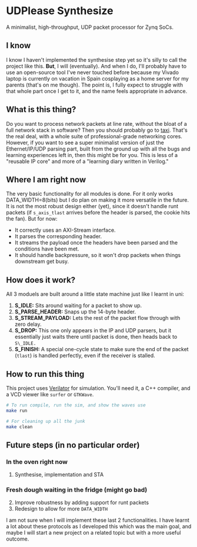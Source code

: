 # UDPlease Synthesize

A minimalist, high-throughput, UDP packet processor for Zynq SoCs.

## I know
I know I haven't implemented the synthesise step yet so it's silly to call the project like this.
**But**, I will (eventually). And when I do, I'll probably have to use an open-source tool I've never touched before because my Vivado laptop is currently on vacation in Spain cosplaying as a home server for my parents (that's on me though). The point is, I fully expect to struggle with that whole part once I get to it, and the name feels appropriate in advance.

## What is this thing?

Do you want to process network packets at line rate, without the bloat of a full network stack in software?
Then you should probably go to [taxi](https://github.com/fpganinja/taxi). That's the real deal, with a whole suite of professional-grade networking cores.
However, if you want to see a super minimalist version of just the Ethernet/IP/UDP parsing part, built from the ground up with all the bugs and learning experiences left in, then this might be for you. This is less of a "reusable IP core" and more of a "learning diary written in Verilog."

## Where I am right now

The very basic functionality for all modules is done. For it only works DATA_WIDTH=8(bits) but I do plan on making it more versatile in the future. It is not the most robust design either (yet), since it doesn't handle runt packets (if `s_axis_tlast` arrives before the header is parsed, the cookie hits the fan). But for now:

  * It correctly uses an AXI-Stream interface.
  * It parses the corresponding header.
  * It streams the payload once the headers have been parsed and the conditions have been met.
  * It should handle backpressure, so it won't drop packets when things downstream get busy.

## How does it work?

All 3 moduels are built around a little state machine just like I learnt in uni:

1.  **S\_IDLE:** Sits around waiting for a packet to show up.
2.  **S\_PARSE\_HEADER:** Snaps up the 14-byte header.
3.  **S\_STREAM\_PAYLOAD:** Lets the rest of the packet flow through with zero delay.
4.  **S\_DROP:** This one only appears in the IP and UDP parsers, but it essentially just waits there until packet is done, then heads back to `S\_IDLE.`
5.  **S\_FINISH:** A special one-cycle state to make sure the end of the packet (`tlast`) is handled perfectly, even if the receiver is stalled.

## How to run this thing

This project uses [Verilator](https://verilator.org) for simulation. You'll need it, a C++ compiler, and a VCD viewer like `surfer` or `GTKWave`.

```bash
# To run compile, run the sim, and show the waves use
make run

# For cleaning up all the junk
make clean
```

## Future steps (in no particular order)

### In the oven right now
1. Synthesise, implementation and STA

### Fresh dough waiting in the fridge (might go bad)
2. Improve robustness by adding support for runt packets
3. Redesign to allow for more `DATA_WIDTH`

I am not sure when I will implement these last 2 functionalities. I have learnt a lot about these protocols as I developed this which was the main goal, and maybe I will start a new project on a related topic but with a more useful outcome.